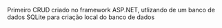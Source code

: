 Primeiro CRUD criado no framework ASP.NET, utlizando de um banco de dados SQLite para criação local do banco de dados
